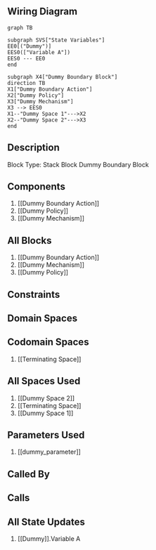 ## Wiring Diagram

```mermaid
graph TB

subgraph SVS["State Variables"]
EE0[("Dummy")]
EES0(["Variable A"])
EES0 --- EE0
end

subgraph X4["Dummy Boundary Block"]
direction TB
X1["Dummy Boundary Action"]
X2["Dummy Policy"]
X3["Dummy Mechanism"]
X3 --> EES0
X1--"Dummy Space 1"--->X2
X2--"Dummy Space 2"--->X3
end
```

## Description

Block Type: Stack Block
Dummy Boundary Block
## Components
1. [[Dummy Boundary Action]]
2. [[Dummy Policy]]
3. [[Dummy Mechanism]]

## All Blocks
1. [[Dummy Boundary Action]]
2. [[Dummy Mechanism]]
3. [[Dummy Policy]]

## Constraints

## Domain Spaces

## Codomain Spaces
1. [[Terminating Space]]

## All Spaces Used
1. [[Dummy Space 2]]
2. [[Terminating Space]]
3. [[Dummy Space 1]]

## Parameters Used
1. [[dummy_parameter]]

## Called By

## Calls

## All State Updates
1. [[Dummy]].Variable A

